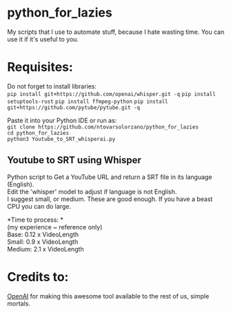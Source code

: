 # python_for_lazies
My scripts that I use to automate stuff, because I hate wasting time. You can use it if it's useful to you.   

# Requisites: 
Do not forget to install libraries:  
`pip install git+https://github.com/openai/whisper.git -q`
`pip install setuptools-rust`
`pip install ffmpeg-python`
`pip install git+https://github.com/pytube/pytube.git -q`

Paste it into your Python IDE or run as:  
`git clone https://github.com/ntovarsolorzano/python_for_lazies`  
`cd python_for_lazies`  
`python3 Youtube_to_SRT_whisperai.py`

## Youtube to SRT using Whisper  
Python script to Get a YouTube URL and return a SRT file in its language (English).   
Edit the 'whisper' model to adjust if language is not English.   
I suggest small, or medium. These are good enough. If you have a beast CPU you can do large.   

*Time to process: *  
(my experience ~ reference only)   
Base: 0.12 x VideoLength  
Small: 0.9 x VideoLength  
Medium: 2.1 x VideoLength  

# Credits to:  
[OpenAI](https://github.com/openai/whisper) for making this awesome tool available to the rest of us, simple mortals. 
